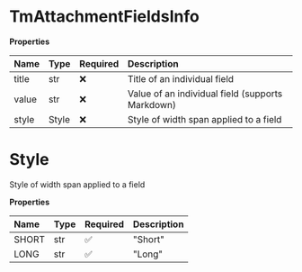 # TmAttachmentFieldsInfo

**Properties**

| Name  | Type  | Required | Description                                      |
| :---- | :---- | :------- | :----------------------------------------------- |
| title | str   | ❌       | Title of an individual field                     |
| value | str   | ❌       | Value of an individual field (supports Markdown) |
| style | Style | ❌       | Style of width span applied to a field           |

# Style

Style of width span applied to a field

**Properties**

| Name  | Type | Required | Description |
| :---- | :--- | :------- | :---------- |
| SHORT | str  | ✅       | "Short"     |
| LONG  | str  | ✅       | "Long"      |

<!-- This file was generated by liblab | https://liblab.com/ -->
